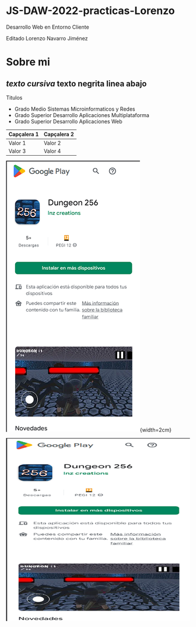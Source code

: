 # JS-DAW-2022-practicas-Lorenzo
Desarrollo Web en Entorno Cliente

Editado Lorenzo Navarro Jiménez

# Sobre mi
*texto cursiva*
**texto negrita**
linea abajo
---
Titulos

* Grado Medio Sistemas Microinformaticos y Redes
* Grado Superior Desarrollo Aplicaciones Multiplataforma
* Grado Superior Desarrollo Aplicaciones Web

| Capçalera 1 | Capçalera 2 |
|-------------|-------------|
| Valor 1 | Valor 2 |
| Valor 3 | Valor 4 |

![Imatge 1 - 2cm](playStoreDungeon.png){width=2cm}

<img src="playStoreDungeon.png" width="700" height="500">
